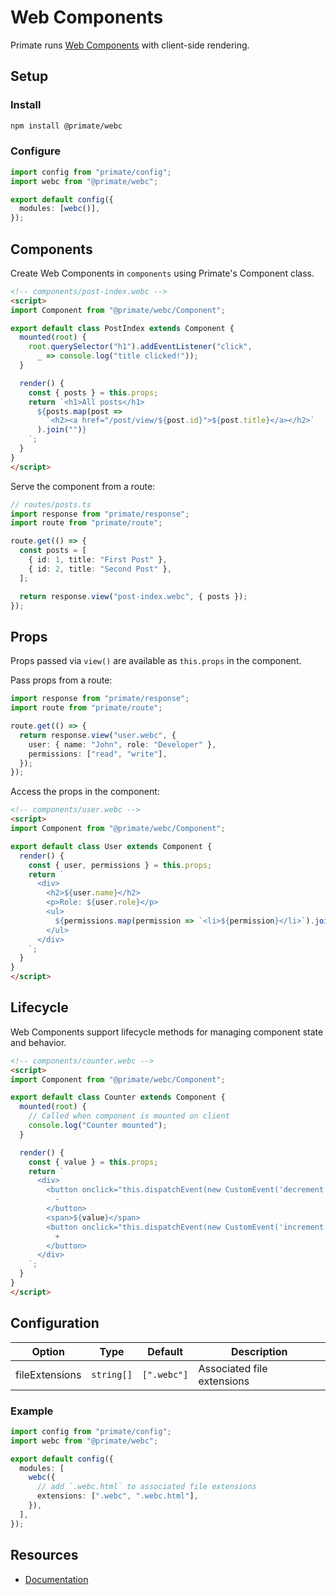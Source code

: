 # Web Components

Primate runs [Web Components][Documentation] with client-side rendering.

## Setup

### Install

```bash
npm install @primate/webc
```

### Configure

```ts
import config from "primate/config";
import webc from "@primate/webc";

export default config({
  modules: [webc()],
});
```

## Components

Create Web Components in `components` using Primate's Component class.

```html
<!-- components/post-index.webc -->
<script>
import Component from "@primate/webc/Component";

export default class PostIndex extends Component {
  mounted(root) {
    root.querySelector("h1").addEventListener("click",
      _ => console.log("title clicked!"));
  }

  render() {
    const { posts } = this.props;
    return `<h1>All posts</h1>
      ${posts.map(post =>
        `<h2><a href="/post/view/${post.id}">${post.title}</a></h2>`
      ).join("")}
    `;
  }
}
</script>
```

Serve the component from a route:

```ts
// routes/posts.ts
import response from "primate/response";
import route from "primate/route";

route.get(() => {
  const posts = [
    { id: 1, title: "First Post" },
    { id: 2, title: "Second Post" },
  ];

  return response.view("post-index.webc", { posts });
});
```

## Props

Props passed via `view()` are available as `this.props` in the component.

Pass props from a route:

```ts
import response from "primate/response";
import route from "primate/route";

route.get(() => {
  return response.view("user.webc", {
    user: { name: "John", role: "Developer" },
    permissions: ["read", "write"],
  });
});
```

Access the props in the component:

```html
<!-- components/user.webc -->
<script>
import Component from "@primate/webc/Component";

export default class User extends Component {
  render() {
    const { user, permissions } = this.props;
    return `
      <div>
        <h2>${user.name}</h2>
        <p>Role: ${user.role}</p>
        <ul>
          ${permissions.map(permission => `<li>${permission}</li>`).join("")}
        </ul>
      </div>
    `;
  }
}
</script>
```

## Lifecycle

Web Components support lifecycle methods for managing component state and
behavior.

```html
<!-- components/counter.webc -->
<script>
import Component from "@primate/webc/Component";

export default class Counter extends Component {
  mounted(root) {
    // Called when component is mounted on client
    console.log("Counter mounted");
  }

  render() {
    const { value } = this.props;
    return `
      <div>
        <button onclick="this.dispatchEvent(new CustomEvent('decrement'))">
          -
        </button>
        <span>${value}</span>
        <button onclick="this.dispatchEvent(new CustomEvent('increment'))">
          +
        </button>
      </div>
    `;
  }
}
</script>
```

## Configuration

| Option         | Type       | Default     | Description                |
| -------------- | ---------- | ----------- | -------------------------- |
| fileExtensions | `string[]` | `[".webc"]` | Associated file extensions |

### Example

```ts
import config from "primate/config";
import webc from "@primate/webc";

export default config({
  modules: [
    webc({
      // add `.webc.html` to associated file extensions
      extensions: [".webc", ".webc.html"],
    }),
  ],
});
```

## Resources

- [Documentation]

[Documentation]: https://www.webcomponents.org
